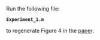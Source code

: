Run the following file:

**`Experiment_1.m`**

to regenerate Figure 4 in the [paper](https://proceedings.mlr.press/v144/hashemi21a/hashemi21a.pdf).


